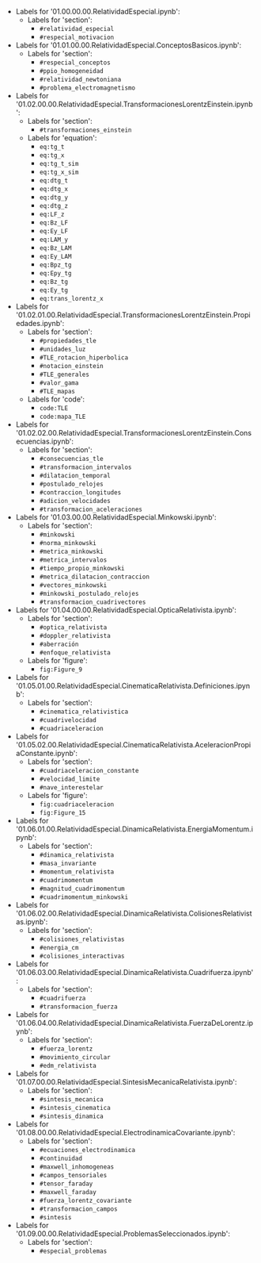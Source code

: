 - Labels for '01.00.00.00.RelatividadEspecial.ipynb':
	- Labels for 'section':
		* `#relatividad_especial`
		* `#respecial_motivacion`
- Labels for '01.01.00.00.RelatividadEspecial.ConceptosBasicos.ipynb':
	- Labels for 'section':
		* `#respecial_conceptos`
		* `#ppio_homogeneidad`
		* `#relatividad_newtoniana`
		* `#problema_electromagnetismo`
- Labels for '01.02.00.00.RelatividadEspecial.TransformacionesLorentzEinstein.ipynb':
	- Labels for 'section':
		* `#transformaciones_einstein`
	- Labels for 'equation':
		* `eq:tg_t`
		* `eq:tg_x`
		* `eq:tg_t_sim`
		* `eq:tg_x_sim`
		* `eq:dtg_t`
		* `eq:dtg_x`
		* `eq:dtg_y`
		* `eq:dtg_z`
		* `eq:LF_z`
		* `eq:Bz_LF`
		* `eq:Ey_LF`
		* `eq:LAM_y`
		* `eq:Bz_LAM`
		* `eq:Ey_LAM`
		* `eq:Bpz_tg`
		* `eq:Epy_tg`
		* `eq:Bz_tg`
		* `eq:Ey_tg`
		* `eq:trans_lorentz_x`
- Labels for '01.02.01.00.RelatividadEspecial.TransformacionesLorentzEinstein.Propiedades.ipynb':
	- Labels for 'section':
		* `#propiedades_tle`
		* `#unidades_luz`
		* `#TLE_rotacion_hiperbolica`
		* `#notacion_einstein`
		* `#TLE_generales`
		* `#valor_gama`
		* `#TLE_mapas`
	- Labels for 'code':
		* `code:TLE`
		* `code:mapa_TLE`
- Labels for '01.02.02.00.RelatividadEspecial.TransformacionesLorentzEinstein.Consecuencias.ipynb':
	- Labels for 'section':
		* `#consecuencias_tle`
		* `#transformacion_intervalos`
		* `#dilatacion_temporal`
		* `#postulado_relojes`
		* `#contraccion_longitudes`
		* `#adicion_velocidades`
		* `#transformacion_aceleraciones`
- Labels for '01.03.00.00.RelatividadEspecial.Minkowski.ipynb':
	- Labels for 'section':
		* `#minkowski`
		* `#norma_minkowski`
		* `#metrica_minkowski`
		* `#metrica_intervalos`
		* `#tiempo_propio_minkowski`
		* `#metrica_dilatacion_contraccion`
		* `#vectores_minkowski`
		* `#minkowski_postulado_relojes`
		* `#transformacion_cuadrivectores`
- Labels for '01.04.00.00.RelatividadEspecial.OpticaRelativista.ipynb':
	- Labels for 'section':
		* `#optica_relativista`
		* `#doppler_relativista`
		* `#aberración`
		* `#enfoque_relativista`
	- Labels for 'figure':
		* `fig:Figure_9`
- Labels for '01.05.01.00.RelatividadEspecial.CinematicaRelativista.Definiciones.ipynb':
	- Labels for 'section':
		* `#cinematica_relativistica`
		* `#cuadrivelocidad`
		* `#cuadriaceleracion`
- Labels for '01.05.02.00.RelatividadEspecial.CinematicaRelativista.AceleracionPropiaConstante.ipynb':
	- Labels for 'section':
		* `#cuadriaceleracion_constante`
		* `#velocidad_limite`
		* `#nave_interestelar`
	- Labels for 'figure':
		* `fig:cuadriaceleracion`
		* `fig:Figure_15`
- Labels for '01.06.01.00.RelatividadEspecial.DinamicaRelativista.EnergiaMomentum.ipynb':
	- Labels for 'section':
		* `#dinamica_relativista`
		* `#masa_invariante`
		* `#momentum_relativista`
		* `#cuadrimomentum`
		* `#magnitud_cuadrimomentum`
		* `#cuadrimomentum_minkowski`
- Labels for '01.06.02.00.RelatividadEspecial.DinamicaRelativista.ColisionesRelativistas.ipynb':
	- Labels for 'section':
		* `#colisiones_relativistas`
		* `#energia_cm`
		* `#colisiones_interactivas`
- Labels for '01.06.03.00.RelatividadEspecial.DinamicaRelativista.Cuadrifuerza.ipynb':
	- Labels for 'section':
		* `#cuadrifuerza`
		* `#transformacion_fuerza`
- Labels for '01.06.04.00.RelatividadEspecial.DinamicaRelativista.FuerzaDeLorentz.ipynb':
	- Labels for 'section':
		* `#fuerza_lorentz`
		* `#movimiento_circular`
		* `#edm_relativista`
- Labels for '01.07.00.00.RelatividadEspecial.SintesisMecanicaRelativista.ipynb':
	- Labels for 'section':
		* `#sintesis_mecanica`
		* `#sintesis_cinematica`
		* `#sintesis_dinamica`
- Labels for '01.08.00.00.RelatividadEspecial.ElectrodinamicaCovariante.ipynb':
	- Labels for 'section':
		* `#ecuaciones_electrodinamica`
		* `#continuidad`
		* `#maxwell_inhomogeneas`
		* `#campos_tensoriales`
		* `#tensor_faraday`
		* `#maxwell_faraday`
		* `#fuerza_lorentz_covariante`
		* `#transformacion_campos`
		* `#sintesis`
- Labels for '01.09.00.00.RelatividadEspecial.ProblemasSeleccionados.ipynb':
	- Labels for 'section':
		* `#especial_problemas`
